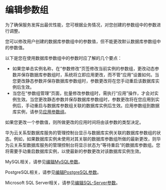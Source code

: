 # 编辑参数组<a name="TOPIC_0142028314"></a>

为了确保服务发挥出最优性能，您可根据业务情况，对您创建的参数组中的参数进行调整。

您可以修改用户创建的数据库参数组中的参数值，但不能更改默认数据库参数组中的参数值。

以下是您在使用数据库参数组中的参数时应了解的几个要点：

-   如果您单击实例名称，在“参数修改“页签修改当前实例的参数组，更改动态参数并保存数据库参数组时，系统将立即应用更改，而不管“应用”设置如何。当您更改静态参数并保存数据库参数组时，参数更改将在您手动重启该数据库实例后生效。
-   当您在“参数组管理“页面，批量修改参数组时，需执行“应用”操作，才会对实例生效。当您更改静态参数并保存数据库参数组时，参数更改将在您应用到实例后，手动重启与数据库参数组关联的数据库实例后生效。应用参数组到数据库实例，请参见[应用参数组](应用参数组.md)。

如果您更改一个参数值，则所做更改的应用时间将由该参数的类型决定。

华为云关系型数据库服务的管理控制台显示与数据库实例关联的数据库参数组的状态。例如，如果数据库实例未使用对其关联的数据库参数组所做的最新更改，则华为云关系型数据库服务的管理控制台将显示状态为“等待重启“的数据库参数组。您将需要手动重启数据库实例，以使最新的参数更改对该数据库实例生效。

MySQL相关，请参见[编辑MySQL参数](编辑MySQL参数.md)。

PostgreSQL相关，请参见[编辑PostgreSQL参数](编辑PostgreSQL参数.md)。

Microsoft SQL Server相关，请参见[编辑SQL-Server参数](编辑SQL-Server参数.md)。

